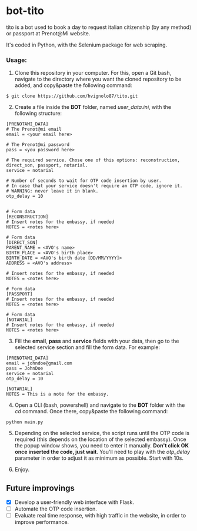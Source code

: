 # bot-tito
tito is a bot used to book a day to request italian citizenship (by any method) or passport at Prenot@Mi website.

It's coded in Python, with the Selenium package for web scraping.

### Usage:

1. Clone this repository in your computer. For this, open a Git bash, navigate to the directory where you want the cloned repository to be added, and copy&paste the following command:
```
$ git clone https://github.com/hvignolo87/tito.git
```
2. Create a file inside the **BOT** folder, named *user_data.ini*, with the following structure:
```
[PRENOTAMI_DATA]
# The Prenot@mi email
email = <your email here>

# The Prenot@mi password
pass = <you password here>

# The required service. Chose one of this options: reconstruction, direct_son, passport, notarial.
service = notarial

# Number of seconds to wait for OTP code insertion by user.
# In case that your service doesn't require an OTP code, ignore it.
# WARNING: never leave it in blank.
otp_delay = 10


# Form data
[RECONSTRUCTION]
# Insert notes for the embassy, if needed
NOTES = <notes here>

# Form data
[DIRECT_SON]
PARENT_NAME = <AVO's name>
BIRTH_PLACE = <AVO's birth place>
BIRTH_DATE = <AVO's birth date [DD/MM/YYYY]>
ADDRESS = <AVO's address>

# Insert notes for the embassy, if needed
NOTES = <notes here>

# Form data
[PASSPORT]
# Insert notes for the embassy, if needed
NOTES = <notes here>

# Form data
[NOTARIAL]
# Insert notes for the embassy, if needed
NOTES = <notes here>
```

3. Fill the **email**, **pass** and **service** fields with your data, then go to the selected service section and fill the form data. For example:
```
[PRENOTAMI_DATA]
email = johndoe@gmail.com
pass = JohnDoe
service = notarial
otp_delay = 10

[NOTARIAL]
NOTES = This is a note for the embassy.
```

4. Open a CLI (bash, powershell) and navigate to the **BOT** folder with the *cd* command. Once there, copy&paste the following command:
```
python main.py
```

5. Depending on the selected service, the script runs until the OTP code is required (this depends on the location of the selected embassy). Once the popup window shows, you need to enter it manually. **Don't click OK once inserted the code, just wait**.
You'll need to play with the *otp_delay* parameter in order to adjust it as minimum as possible. Start with 10s.

6. Enjoy.

## Future improvings
- [x] Develop a user-friendly web interface with Flask.
- [ ] Automate the OTP code insertion.
- [ ] Evaluate real time response, with high traffic in the website, in order to improve performance.

